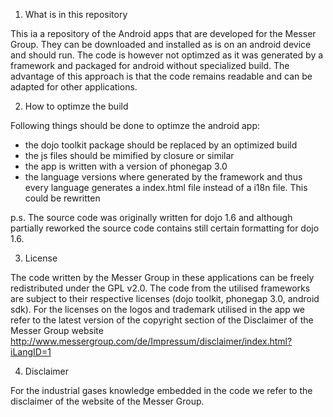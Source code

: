 1. What is in this repository

This ia a repository of the Android apps that are developed for the Messer Group. They can be downloaded and installed as is on an android device and should run. The code is however not optimzed as it was generated by a framework and packaged for android without specialized build. The advantage of this approach is that the code remains readable and can be adapted for other applications.

2. How to optimze the build

Following things should be done to optimze the android app:

- the dojo toolkit  package should be replaced by an optimized build 
- the js files should be mimified by closure  or similar
- the app is written with a version of phonegap 3.0
- the language versions where generated by the framework and thus every language generates a index.html file instead of a i18n file. This could be rewritten

p.s. The source code was originally written for dojo 1.6 and although partially reworked the source code contains still certain formatting for dojo 1.6. 

3. License

The code written by the  Messer Group in these applications can be freely redistributed under the GPL v2.0. The code from the utilised frameworks are subject to their respective licenses (dojo toolkit, phonegap 3.0, android sdk). For the licenses on the logos and trademark utilised in the app we refer to the latest version of the copyright section of the Disclaimer of the Messer Group website http://www.messergroup.com/de/Impressum/disclaimer/index.html?iLangID=1  

4. Disclaimer

For the industrial gases knowledge embedded in the code we refer to the disclaimer of the website of the Messer Group.


